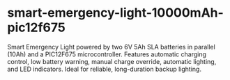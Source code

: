 # smart-emergency-light-10000mAh-pic12f675
Smart Emergency Light powered by two 6V 5Ah SLA batteries in parallel (10Ah) and a PIC12F675 microcontroller. Features automatic charging control, low battery warning, manual charge override, automatic lighting, and LED indicators. Ideal for reliable, long-duration backup lighting.

